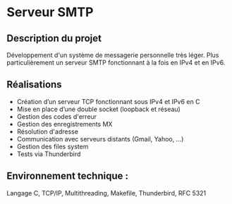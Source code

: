 # Serveur SMTP

## Description du projet

Développement d'un système de messagerie personnelle très léger. Plus particulièrement un serveur SMTP fonctionnant à la fois en IPv4 et en IPv6.

## Réalisations

* Création d’un serveur TCP fonctionnant sous IPv4 et IPv6 en C
* Mise en place d’une double socket (loopback et réseau)
* Gestion des codes d'erreur
* Gestion des enregistrements MX
* Résolution d'adresse
* Communication avec serveurs distants (Gmail, Yahoo, ...)
* Gestion des files system
* Tests via Thunderbird

## Environnement technique :

Langage C, TCP/IP, Multithreading, Makefile, Thunderbird, RFC 5321
